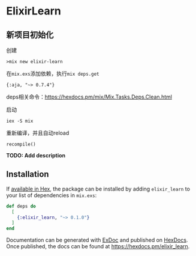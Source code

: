 # ElixirLearn

## 新项目初始化

创建
```
>mix new elixir-learn
```

在`mix.exs`添加依赖，执行`mix deps.get`
```
{:aja, "~> 0.7.4"}
```
deps相关命令：https://hexdocs.pm/mix/Mix.Tasks.Deps.Clean.html


启动
```
iex -S mix
```

重新编译，并且自动reload
```
recompile() 
```

**TODO: Add description**

## Installation

If [available in Hex](https://hex.pm/docs/publish), the package can be installed
by adding `elixir_learn` to your list of dependencies in `mix.exs`:

```elixir
def deps do
  [
    {:elixir_learn, "~> 0.1.0"}
  ]
end
```

Documentation can be generated with [ExDoc](https://github.com/elixir-lang/ex_doc)
and published on [HexDocs](https://hexdocs.pm). Once published, the docs can
be found at <https://hexdocs.pm/elixir_learn>.

